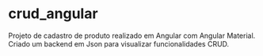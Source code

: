 # crud_angular
Projeto de cadastro de produto realizado em Angular com Angular Material.
Criado um backend em Json para visualizar funcionalidades CRUD.
